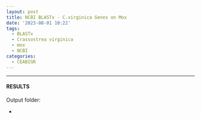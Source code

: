 ```yaml
---
layout: post
title: NCBI BLASTx - C.virginica Genes on Mox
date: '2023-08-01 10:22'
tags: 
  - BLASTx
  - Crassostrea virginica
  - mox
  - NCBI
categories: 
  - CEABIGR
---
```




---

#### RESULTS

Output folder:

- []()

